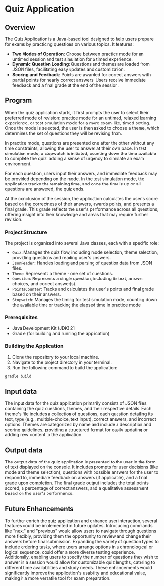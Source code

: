 # Quiz Application

## Overview

The Quiz Application is a Java-based tool designed to help users prepare for exams by practicing questions on various topics. It features:

- **Two Modes of Operation**: Choose between practice mode for an untimed session and test simulation for a timed experience.
- **Dynamic Question Loading**: Questions and themes are loaded from JSON files, facilitating easy updates and customization.
- **Scoring and Feedback**: Points are awarded for correct answers with partial points for nearly correct answers. Users receive immediate feedback and a final grade at the end of the session.

## Program
When the quiz application starts, it first prompts the user to select their preferred mode of revision: practice mode for an untimed, relaxed learning experience, or test simulation mode for a more exam-like, timed setting. Once the mode is selected, the user is then asked to choose a theme, which determines the set of questions they will be revising from.

In practice mode, questions are presented one after the other without any time constraints, allowing the user to answer at their own pace. In test simulation mode, a stopwatch is initiated, counting down the time available to complete the quiz, adding a sense of urgency to simulate an exam environment.

For each question, users input their answers, and immediate feedback may be provided depending on the mode. In the test simulation mode, the application tracks the remaining time, and once the time is up or all questions are answered, the quiz ends.

At the conclusion of the session, the application calculates the user's score based on the correctness of their answers, awards points, and presents a final grade. This grade reflects the user's performance across all questions, offering insight into their knowledge and areas that may require further revision.

### Project Structure

The project is organized into several Java classes, each with a specific role:

- `Quiz`: Manages the quiz flow, including mode selection, theme selection, providing questions and reading user's answers.
- `JsonReader`: Handles loading and parsing of question data from JSON files.
- `Theme`: Represents a theme - one set of questions.
- `Question`: Represents a single question, including its text, answer choices, and correct answer(s).
- `PointsCounter`: Tracks and calculates the user's points and final grade based on their answers.
- `Stopwatch`: Manages the timing for test simulation mode, counting down the available time or tracking the elapsed time in practice mode.

### Prerequisites

- Java Development Kit (JDK) 21
- Gradle (for building and running the application)

### Building the Application

1. Clone the repository to your local machine.
2. Navigate to the project directory in your terminal.
3. Run the following command to build the application:

```shell
gradle build
```

## Input data
The input data for the quiz application primarily consists of JSON files containing the quiz questions, themes, and their respective details. Each theme's file includes a collection of questions, each question detailing its text, type (e.g., multiple-choice, text input), correct answers, and incorrect options. Themes are categorized by name and include a description and scoring guidelines, providing a structured format for easily updating or adding new content to the application.

## Output data
The output data of the quiz application is presented to the user in the form of text displayed on the console. It includes prompts for user decisions (like mode and theme selection), questions with possible answers for the user to respond to, immediate feedback on answers (if applicable), and a final grade upon completion. The final grade output includes the total points scored, a percentage of correct answers, and a qualitative assessment based on the user's performance.

## Future Enhancements
To further enrich the quiz application and enhance user interaction, several features could be implemented in future updates. Introducing commands like "next" and "previous" would allow users to navigate through questions more flexibly, providing them the opportunity to review and change their answers before final submission. Expanding the variety of question types to include ordering tasks, where users arrange options in a chronological or logical sequence, could offer a more diverse testing experience. Additionally, enabling users to specify the number of questions they wish to answer in a session would allow for customizable quiz lengths, catering to different time availabilities and study needs. These enhancements would significantly improve the application's usability and educational value, making it a more versatile tool for exam preparation.

